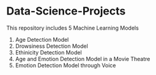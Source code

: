 # Data-Science-Projects

This repository includes 5 Machine Learning Models

1) Age Detection Model
2) Drowsiness Detection Model
3) Ethinicity Detection Model
4) Age and Emotion Detection Model in a Movie Theatre
5) Emotion Detection Model through Voice
